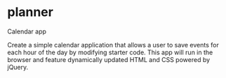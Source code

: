 # planner
 Calendar app



Create a simple calendar application that allows a user to save events for each hour of the day by modifying starter code. This app will run in the browser and feature dynamically updated HTML and CSS powered by jQuery.